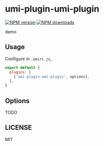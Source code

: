 # umi-plugin-umi-plugin

[![NPM version](https://img.shields.io/npm/v/umi-plugin-umi-plugin.svg?style=flat)](https://npmjs.org/package/umi-plugin-umi-plugin)
[![NPM downloads](http://img.shields.io/npm/dm/umi-plugin-umi-plugin.svg?style=flat)](https://npmjs.org/package/umi-plugin-umi-plugin)

demo

## Usage

Configure in `.umirc.js`,

```js
export default {
  plugins: [
    ['umi-plugin-umi-plugin', options],
  ],
}
```

## Options

TODO

## LICENSE

MIT
